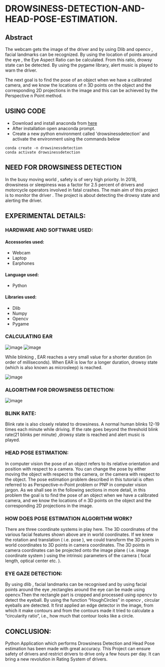 # DROWSINESS-DETECTION-AND-HEAD-POSE-ESTIMATION.

## Abstract
The webcam gets the image of the driver and by using Dlib and opencv , facial landmarks can be recognized. By using the location of points around the eye , the Eye Aspect Ratio can be calculated. From this ratio, drowsy state can be detected. By using the pygame library, alert music is played to warn the driver.

The next goal is to find the pose of an object when we have a calibrated camera, and we know the locations of n 3D points on the object and the corresponding 2D projections in the image and this can be achieved by the Perspective n Point method.

## USING CODE

* Download and install anaconda from [here](https://docs.anaconda.com/anaconda/install/windows/)
* After installation open anaconda prompt.
* Create a new python environment called 'drowsinessdetection' and activate the environment using the commands below
```console
conda create -n drowsinessdetection
conda activate drowsinessdetection
```


## NEED FOR DROWSINESS DETECTION
In the busy moving world , safety is of very high priority. In 2018, drowsiness or sleepiness was a factor for 2.5 percent of drivers and motorcycle operators involved in fatal crashes. The main aim of this project is to monitor the driver . The project is about detecting the drowsy state and alerting the driver.

## EXPERIMENTAL DETAILS:

### HARDWARE AND SOFTWARE USED:

#### Accessories used:
* Webcam
* Laptop
* Earphones

#### Language used:
* Python

#### Libraries used:
* Dlib
* Numpy
* Opencv
* Pygame

### CALCULATING EAR

![image](https://user-images.githubusercontent.com/46374770/198864699-789c495f-bb0f-4045-b4fb-16ce1422cabe.png) ![image](https://user-images.githubusercontent.com/46374770/198864727-f65d68d9-2d58-48da-b351-833df7d1c0c5.png)

While blinking , EAR reaches a very small value for a shorter duration (in order of milliseconds). When EAR is low for a longer duration, drowsy state (which is also known as microsleep) is reached.

![image](https://user-images.githubusercontent.com/46374770/198864741-f8390fc4-6998-41a5-bf6c-a96530588a77.png)

### ALGORITHM FOR DROWSINESS DETECTION:

![image](https://user-images.githubusercontent.com/46374770/198864752-cc38b7e4-03e5-44cd-9ddc-0a444f40e52d.png)

### BLINK RATE:

Blink rate is also closely related to drowsiness. A normal human blinks 12-19 times each minute while driving. If the rate goes beyond the threshold blink rate(21 blinks per minute) ,drowsy state is reached and alert music is played.

### HEAD POSE ESTIMATION:

In computer vision the pose of an object refers to its relative orientation and position with respect to a camera. You can change the pose by either moving the object with respect to the camera, or the camera with respect to the object.
The pose estimation problem described in this tutorial is often referred to as Perspective-n-Point problem or PNP in computer vision jargon. As we shall see in the following sections in more detail, in this problem the goal is to find the pose of an object when we have a calibrated camera, and we know the locations of n 3D points on the object and the corresponding 2D projections in the image.

### HOW DOES POSE ESTIMATION ALGORITHM WORK?

There are three coordinate systems in play here. The 3D coordinates of the various facial features shown above are in world coordinates. If we knew the rotation and translation ( i.e. pose ), we could transform the 3D points in world coordinates to 3D points in camera coordinates. The 3D points in camera coordinates can be projected onto the image plane ( i.e. image coordinate system ) using the intrinsic parameters of the camera ( focal length, optical center etc. ).

### EYE GAZE DETECTION:

By using dlib , facial landmarks can be recognised and by using facial points around the eye ,rectangles around the eye can be made using opencv.Then the rectangle part is cropped and processed using opencv to detect the eyeball. By using the function “HoughCircles” in opencv , circular eyeballs are detected. It first applied an edge detector in the image, from which it make contours and from the contours made it tried to calculate a “circularity ratio”, i.e., how much that contour looks like a circle.

## CONCLUSION:

Python Application which performs Drowsiness Detection and Head Pose estimation has been made with great accuracy. This Project can ensure safety of drivers and restrict drivers to drive only a few hours per day. It can bring a new revolution in Rating System of drivers.


